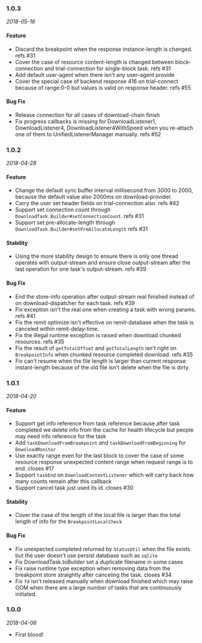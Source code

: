 ### 1.0.3

_2018-05-16_

#### Feature

- Discard the breakpoint when the response instance-length is changed. refs #31
- Cover the case of resource content-length is changed between block-connection and trial-connection for single-block task. refs #31
- Add default user-agent when there isn't any user-agent provide
- Cover the special case of backend response 416 on trial-connect because of range:0-0 but values is valid on response header. refs #55

#### Bug Fix

- Release connection for all cases of download-chain finish
- Fix progress callbacks is missing for DownloadListener1, DownloadListener4, DownloadListener4WithSpeed when you re-attach one of them to UnifiedListenerManager manually. refs #52

### 1.0.2

_2018-04-28_

#### Feature

- Change the default sync buffer interval millisecond from 3000 to 2000, because the default value also 2000ms on download-provider.
- Carry the user set header fields on trial-connection also. refs #42
- Support set connection count through `DownloadTask.Builder#setConnectionCount`. refs #31
- Support set pre-allocate-length through `DownloadTask.Builder#setPreAllocateLength` refs #31

#### Stability

- Using the more stability design to ensure there is only one thread operates with output-stream and ensure close output-stream after the last operation for one task's output-stream. refs #39 

#### Bug Fix

- End the store-info operation after output-stream real finished instead of on download-dispatcher for each task. refs #39
- Fix exception isn't the real one when creating a task with wrong params. refs #41
- Fix the remit optimize isn't effective on remit-database when the task is canceled within remit-delay-time.
- Fix the illegal runtime exception is raised when download chunked resources. refs #35
- Fix the result of `getTotalOffset` and `getTotalLength` isn't right on `BreakpointInfo` when chunked resource completed download. refs #35
- Fix can't resume when the file length is larger than current response instant-length because of the old file isn't delete when the file is dirty.

### 1.0.1

_2018-04-20_

#### Feature

- Support get info reference from task reference because after task completed we delete info from the cache for health lifecycle but people may need info reference for the task
- Add `taskDownloadFromBreakpoint` and `taskDownloadFromBeginning` for `DownloadMonitor`
- Use exactly range even for the last block to cover the case of some resource response unexpected content range when request range is to end. closes #17
- Support `taskEnd` on `DownloadContextListener` which will carry back how many counts remain after this callback
- Support cancel task just used its id. closes #30

#### Stability

- Cover the case of the length of the local file is larger than the total length of info for the `BreakpointLocalCheck`

#### Bug Fix

- Fix unexpected completed returned by `StatusUtil` when the file exists but the user doesn't use persist database such as `sqlite`
- Fix DownloadTask.toBuilder set a duplicate filename in some cases
- Fix raise runtime type exception when removing data from the breakpoint store straightly after canceling the task. closes #34
- Fix `fd` isn't released manually when download finished which may raise OOM when there are a large number of tasks that are continuously initiated.

### 1.0.0

_2018-04-06_

- First blood!
